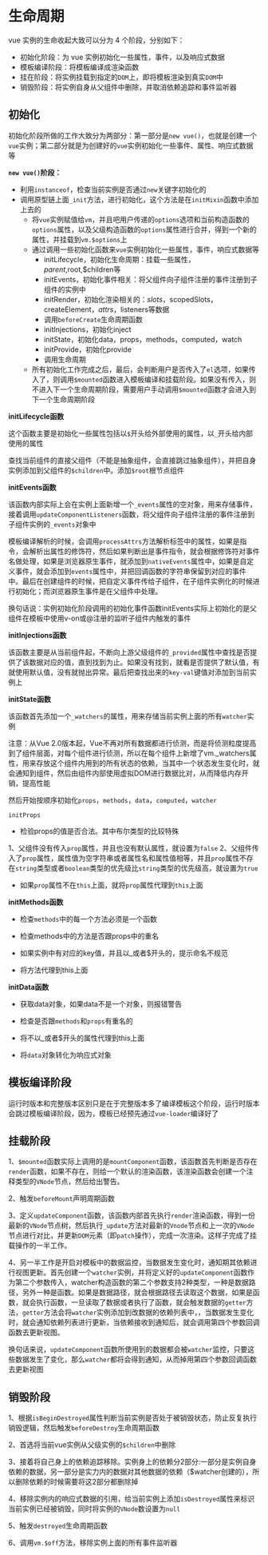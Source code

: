 # 生命周期

vue 实例的生命收起大致可以分为 4 个阶段，分别如下：

- 初始化阶段：为 vue 实例初始化一些属性，事件，以及响应式数据
- 模板编译阶段：将模板编译成渲染函数
- 挂在阶段：将实例挂载到指定的`DOM`上，即将模板渲染到真实`DOM`中
- 销毁阶段：将实例自身从父组件中删除，并取消依赖追踪和事件监听器

## 初始化

初始化阶段所做的工作大致分为两部分：第一部分是`new vue()`，也就是创建一个`vue`实例；第二部分就是为创建好的`vue`实例初始化一些事件、属性、响应式数据等

**`new vue()`阶段：**

- 利用`instanceof`，检查当前实例是否通过`new`关键字初始化的
- 调用原型链上面`_init`方法，进行初始化，这个方法是在`initMixin`函数中添加上去的
    - 将`vue`实例赋值给`vm`，并且吧用户传递的`options`选项和当前构造函数的`options`属性，以及父级构造函数的`options`属性进行合并，得到一个新的属性，并挂载到`vm.$options`上
    - 通过调用一些初始化函数来`vue`实例初始化一些属性，事件，响应式数据等
        - initLifecycle，初始化生命周期：挂载一些属性，$parent,$root,$children等
        - initEvents，初始化事件相关：将父组件向子组件注册的事件注册到子组件的实例中
        - initRender，初始化渲染相关的：$slots，$scopedSlots，createElement，$attrs，$listeners等数据
        - 调用`beforeCreate`生命周期函数
        - initInjections，初始化inject
        - initState，初始化data，props，methods，computed，watch
        - initProvide，初始化provide 
        - 调用生命周期
    - 所有初始化工作完成之后，最后，会判断用户是否传入了`el`选项，如果传入了，则调用`$mounted`函数进入模板编译和挂载阶段。如果没有传入，则不进入下一个生命周期阶段，需要用户手动调用`$mounted`函数才会进入到下一个生命周期阶段

**initLifecycle函数**

这个函数主要是初始化一些属性包括以`$`开头给外部使用的属性，以`_`开头给内部使用的属性

查找当前组件的直接父组件（不能是抽象组件，会直接跳过抽象组件），并把自身实例添加到父组件的`$children`中。添加`$root`根节点组件

**initEvents函数**

该函数内部实际上会在实例上面新增一个`_events`属性的空对象，用来存储事件，接着调用`updateComponentListeners`函数，将父组件向子组件注册的事件注册到子组件实例的`_events`对象中

模板编译解析的时候，会调用`processAttrs`方法解析标签中的属性，如果是指令，会解析出属性的修饰符，然后如果判断出是事件指令，就会根据修饰符对事件名做处理，如果是浏览器原生事件，就添加到`nativeEvents`属性中，如果是自定义事件，就会添加到`events`属性中，并把回调函数的字符串保留到对应的事件中。最后在创建组件的时候，把自定义事件传给子组件，在子组件实例化的时候进行初始化；而浏览器原生事件是在父组件中处理。

换句话说：实例初始化阶段调用的初始化事件函数initEvents实际上初始化的是父组件在模板中使用v-on或@注册的监听子组件内触发的事件

**initInjections函数**

该函数主要是从当前组件起，不断向上游父级组件的`_provided`属性中查找是否提供了该数据对应的值，直到找到为止。如果没有找到，就看是否提供了默认值，有就使用默认值，没有就抛出异常。最后把查找出来的`key-val`键值对添加到当前实例上

**initState函数**

该函数首先添加一个`_watchers`的属性，用来存储当前实例上面的所有`watcher`实例

注意：从Vue 2.0版本起，Vue不再对所有数据都进行侦测，而是将侦测粒度提高到了组件层面，对每个组件进行侦测，所以在每个组件上新增了vm._watchers属性，用来存放这个组件内用到的所有状态的依赖，当其中一个状态发生变化时，就会通知到组件，然后由组件内部使用虚拟DOM进行数据比对，从而降低内存开销，提高性能

然后开始按顺序初始化`props`，`methods`，`data`，`computed`，`watcher`

`initProps`

- 检验props的值是否合法。其中布尔类型的比较特殊

1、父组件没有传入`prop`属性，并且也没有默认属性，就设置为`false`
2、父组件传入了`prop`属性，属性值为空字符串或者属性名和属性值相等，并且`prop`属性不存在`string`类型或者`boolean`类型的优先级比`string`类型的优先级高，就设置为`true`

- 如果`prop`属性不在`this`上面，就将`prop`属性代理到`this`上面

**initMethods函数**

- 检查`methods`中的每一个方法必须是一个函数

- 检查methods中的方法是否跟props中的重名

- 如果实例中有对应的key值，并且以_或者$开头的，提示命名不规范

- 将方法代理到this上面

**initData函数**

- 获取data对象，如果data不是一个对象，则报错警告

- 检查是否跟`methods`和`props`有重名的

- 将不以_或者$开头的属性代理到this上面

- 将`data`对象转化为响应式对象

## 模板编译阶段

运行时版本和完整版本区别只是在于完整版本多了编译模板这个阶段，运行时版本会跳过模板编译阶段，因为，模板已经预先通过`vue-loader`编译好了

## 挂载阶段

1、`$mounted`函数实际上调用的是`mountComponent`函数，该函数首先判断是否存在`render`函数，如果不存在，则给一个默认的渲染函数，该渲染函数会创建一个注释类型的`VNode`节点，然后给出警告。

2、触发`beforeMount`声明周期函数

3、定义`updateComponent`函数，该函数内部首先执行`render`渲染函数，得到一份最新的`VNode`节点树，然后执行`_update`方法对最新的`Vnode`节点和上一次的`VNode`节点进行对比，并更新`DOM`元素（即`patch`操作），完成一次渲染。这样子完成了挂载操作的一半工作。

4、另一半工作是开启对模板中的数据监控，当数据发生变化时，通知期其依赖进行视图更新。首先创建一个`watcher`实例，并将定义好的`updateComponent`函数作为第二个参数传入，watcher构造函数的第二个参数支持2种类型，一种是数据路径，另外一种是函数。如果是数据路径，就会根据路径去读取这个数据，如果是函数，就会执行函数，一旦读取了数据或者执行了函数，就会触发数据的`getter`方法，`getter`方法会将`watcher`实例添加到改数据的依赖列表中，，当数据发生变化时，就会通知依赖列表进行更新，当依赖接收到通知后，就会调用第四个参数回调函数去更新视图。

换句话来说，`updateComponent`函数所使用到的数据都会被`watcher`监控，只要这些数据发生了变化，那么`watcher`都将会得到通知，从而掉用第四个参数回调函数去更新视图

## 销毁阶段

1、根据`isBeginDestroyed`属性判断当前实例是否处于被销毁状态，防止反复执行销毁逻辑，然后触发`beforeDestroy`生命周期函数

2、首选将当前vue实例从父级实例的`$children`中删除

3、接着将自己身上的依赖追踪移除。实例身上的依赖分2部分:一部分是实例自身依赖的数据，另一部分是实力内的数据对其他数据的依赖（$watcher创建的），所以删除依赖的时候需要将这2部分都删除掉

4、移除实例内的响应式数据的引用，给当前实例上添加`isDestroyed`属性来标识当前实例已经被销毁，同时将实例的`VNode`数设置为`null`

5、触发`destroyed`生命周期函数

6、调用`vm.$off`方法，移除实例上面的所有事件监听器

